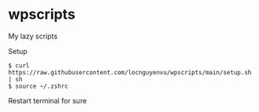 # wpscripts

My lazy scripts

Setup
```
$ curl https://raw.githubusercontent.com/locnguyenvu/wpscripts/main/setup.sh | sh
$ source ~/.zshrc
```

Restart terminal for sure
